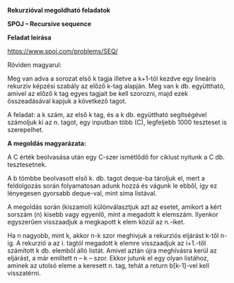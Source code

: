 ﻿**Rekurzióval megoldható feladatok**

**SPOJ – Recursive sequence**

**Feladat leírása**

<https://www.spoj.com/problems/SEQ/>

Röviden magyarul:

Meg van adva a sorozat első k tagja illetve a k+1-tól kezdve egy lineáris rekurzív képzési szabály az előző k-tag alapján. Meg van k db. együttható, amivel az előző k tag egyes tagjait be kell szorozni, majd ezek összeadásával kapjuk a következő tagot.

A feladat: a k szám, az első k tag, és a k db. együttható segítségével számoljuk ki az n. tagot, egy inputban több (C), legfeljebb 1000 teszteset is szerepelhet.

**A megoldás magyarázata:**

A C érték beolvasása után egy C-szer ismétlődő for ciklust nyitunk a C db. tesztesetnek.

A b tömbbe beolvasott első k. db. tagot deque-ba tároljuk el, mert a feldolgozás során folyamatosan adunk hozzá és vágunk le ebből, így ez lényegesen gyorsabb deque-val, mint sima listával.

A megoldás során (kiszamol) különválasztjuk azt az esetet, amikort a kért sorszám (n) kisebb vagy egyenlő, mint a megadott k elemszám. Ilyenkor egyszerűen visszaadjuk a megkapott k elem közül az n.-iket.

Ha n nagyobb, mint k, akkor n-k szor meghívjuk a rekurziós eljárást k-től n-ig. A rekurzió a az i. tagtól megadott k elemre visszaadjuk az i+1.-től számított k db. elemből álló listát. Amivel aztán újra meghívásra kerül az eljárást, a már említett n – k – szor. Ekkor jutunk el egy olyan listához, aminek az utolsó eleme a keresett n. tag, tehát a return b[k-1]-vel kell visszatérni.
